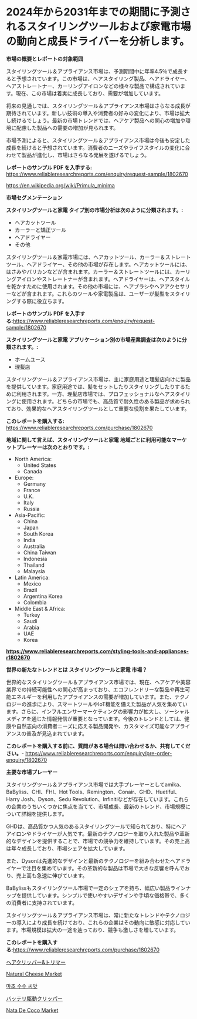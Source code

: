 <p><h1>2024年から2031年までの期間に予測されるスタイリングツールおよび家電市場の動向と成長ドライバーを分析します。</h1></p><p><strong>市場の概要とレポートの対象範囲</strong></p>
<p><p>スタイリングツール＆アプライアンス市場は、予測期間中に年率4.5％で成長すると予想されています。この市場は、ヘアスタイリング製品、ヘアドライヤー、ヘアストレートナー、カーリングアイロンなどの様々な製品で構成されています。現在、この市場は着実に成長しており、需要が増加しています。</p><p>将来の見通しでは、スタイリングツール＆アプライアンス市場はさらなる成長が期待されています。新しい技術の導入や消費者の好みの変化により、市場は拡大し続けるでしょう。最新の市場トレンドでは、ヘアケア製品への関心の増加や環境に配慮した製品への需要の増加が見られます。</p><p>市場予測によると、スタイリングツール＆アプライアンス市場は今後も安定した成長を続けると予想されています。消費者のニーズやライフスタイルの変化に合わせて製品が進化し、市場はさらなる発展を遂げるでしょう。</p></p>
<p><strong>レポートのサンプル PDF を入手する:</strong> <a href="https://www.reliableresearchreports.com/enquiry/request-sample/1802670">https://www.reliableresearchreports.com/enquiry/request-sample/1802670</a></p>
<p><a href="https://en.wikipedia.org/wiki/Primula_minima">https://en.wikipedia.org/wiki/Primula_minima</a></p>
<p><strong>市場セグメンテーション</strong></p>
<p><strong>スタイリングツールと家電 タイプ別の市場分析は次のように分類されます。:</strong></p>
<p><ul><li>ヘアカットツール</li><li>カーラーと矯正ツール</li><li>ヘアドライヤー</li><li>その他</li></ul></p>
<p><p>スタイリングツール＆家電市場には、ヘアカットツール、カーラー＆ストレートツール、ヘアドライヤー、その他の市場が存在します。ヘアカットツールには、はさみやバリカンなどが含まれます。カーラー＆ストレートツールには、カーリングアイロンやストレートナーが含まれます。ヘアドライヤーは、ヘアスタイルを乾かすために使用されます。その他の市場には、ヘアブラシやヘアアクセサリーなどが含まれます。これらのツールや家電製品は、ユーザーが髪型をスタイリングする際に役立ちます。</p></p>
<p><strong>レポートのサンプル PDF を入手する:</strong><a href="https://www.reliableresearchreports.com/enquiry/request-sample/1802670">https://www.reliableresearchreports.com/enquiry/request-sample/1802670</a></p>
<p><strong> スタイリングツールと家電 アプリケーション別の市場産業調査は次のように分類されます。:</strong></p>
<p><ul><li>ホームユース</li><li>理髪店</li></ul></p>
<p><p>スタイリングツール＆アプライアンス市場は、主に家庭用途と理髪店向けに製品を提供しています。家庭用途では、髪をセットしたりスタイリングしたりするために利用されます。一方、理髪店市場では、プロフェッショナルなヘアスタイリングに使用されます。どちらの市場でも、高品質で耐久性のある製品が求められており、効果的なヘアスタイリングツールとして重要な役割を果たしています。</p></p>
<p><strong>このレポートを購入する:</strong> <a href="https://www.reliableresearchreports.com/purchase/1802670">https://www.reliableresearchreports.com/purchase/1802670</a></p>
<p><strong>地域に関して言えば、スタイリングツールと家電 地域ごとに利用可能なマーケットプレーヤーは次のとおりです。:</strong></p>
<p><ul>
    <li>
        North America:
        <ul>
            <li>United States</li>
            <li>Canada</li>
        </ul>
    </li>
    <li>
        Europe:
        <ul>
            <li>Germany</li>
            <li>France</li>
            <li>U.K.</li>
            <li>Italy</li>
            <li>Russia</li>
        </ul>
    </li>
    <li>
        Asia-Pacific:
        <ul>
            <li>China</li>
            <li>Japan</li>
            <li>South Korea</li>
            <li>India</li>
            <li>Australia</li>
            <li>China Taiwan</li>
            <li>Indonesia</li>
            <li>Thailand</li>
            <li>Malaysia</li>
        </ul>
    </li>
    <li>
        Latin America:
        <ul>
            <li>Mexico</li>
            <li>Brazil</li>
            <li>Argentina Korea</li>
            <li>Colombia</li>
        </ul>
    </li>
    <li>
        Middle East & Africa:
        <ul>
            <li>Turkey</li>
            <li>Saudi</li>
            <li>Arabia</li>
            <li>UAE</li>
            <li>Korea</li>
        </ul>
    </li>
    </ul></p>
<p><strong><a href="https://www.reliableresearchreports.com/styling-tools-and-appliances-r1802670">https://www.reliableresearchreports.com/styling-tools-and-appliances-r1802670</a></strong></p>
<p><strong>世界の新たなトレンドとは スタイリングツールと家電 市場？</strong></p>
<p><p>世界的なスタイリングツール＆アプライアンス市場では、現在、ヘアケアや美容業界での持続可能性への関心が高まっており、エコフレンドリーな製品や再生可能エネルギーを利用したアプライアンスの需要が増加しています。また、テクノロジーの進歩により、スマートツールやIoT機能を備えた製品が人気を集めています。さらに、インフルエンサーマーケティングの影響力が拡大し、ソーシャルメディアを通じた情報発信が重要となっています。今後のトレンドとしては、健康や自然志向の消費者ニーズに応える製品開発や、カスタマイズ可能なアプライアンスの普及が見込まれています。</p></p>
<p><strong>このレポートを購入する前に、質問がある場合は問い合わせるか、共有してください。</strong>- <a href="https://www.reliableresearchreports.com/enquiry/pre-order-enquiry/1802670">https://www.reliableresearchreports.com/enquiry/pre-order-enquiry/1802670</a></p>
<p><strong>主要な市場プレーヤー</strong></p>
<p><p>スタイリングツール＆アプライアンス市場では大手プレーヤーとしてamika、BaByliss、CHI、FHI、Hot Tools、Remington、Conair、GHD、Huetiful、Harry Josh、Dyson、Sedu Revolution、Infinitiなどが存在しています。これらの企業のうちいくつかに焦点を当てて、市場成長、最新のトレンド、市場規模について詳細を提供します。</p><p>GHDは、高品質かつ人気のあるスタイリングツールで知られており、特にヘアアイロンやドライヤーが人気です。最新のテクノロジーを取り入れた製品や革新的なデザインを提供することで、市場での競争力を維持しています。その売上高は年々成長しており、市場シェアを拡大しています。</p><p>また、Dysonは先進的なデザインと最新のテクノロジーを組み合わせたヘアドライヤーで注目を集めています。その革新的な製品は市場で大きな反響を呼んでおり、売上高も急速に伸びています。</p><p>BaBylissもスタイリングツール市場で一定のシェアを持ち、幅広い製品ラインナップを提供しています。シンプルで使いやすいデザインや手頃な価格帯で、多くの消費者に支持されています。</p><p>スタイリングツール＆アプライアンス市場は、常に新たなトレンドやテクノロジーの導入により成長を続けており、これらの企業はその動向に敏感に対応しています。市場規模は拡大の一途を辿っており、競争も激しさを増しています。</p></p>
<p><strong>このレポートを購入する:</strong><a href="https://www.reliableresearchreports.com/purchase/1802670">https://www.reliableresearchreports.com/purchase/1802670</a></p>
<p><p><a href="https://github.com/TerrellConn/Market-Research-Report-List-2/blob/main/404859737389.md">ヘアクリッパー&トリマー</a></p><p><a href="https://github.com/EveKerluke2023/Market-Research-Report-List-2/blob/main/natural-cheese-market.md">Natural Cheese Market</a></p><p><a href="https://github.com/shampaakter36/Market-Research-Report-List-2/blob/main/764615248003.md">마초 수수 씨앗</a></p><p><a href="https://github.com/RandallRunte2023/Market-Research-Report-List-2/blob/main/838188437390.md">バッテリ駆動クリッパー</a></p><p><a href="https://github.com/angeliabkratze/Market-Research-Report-List-2/blob/main/nata-de-coco-market.md">Nata De Coco Market</a></p></p>